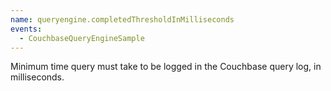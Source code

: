 ```yaml
---
name: queryengine.completedThresholdInMilliseconds
events:
  - CouchbaseQueryEngineSample
---
```


Minimum time query must take to be logged in the Couchbase query log, in milliseconds.